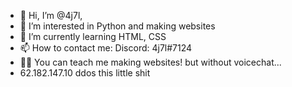 - 👋 Hi, I’m @4j7l,
- 👀 I’m interested in Python and making websites
- 🌱 I’m currently learning HTML, CSS
- 📫 How to contact me: Discord: 4j7l#7124
- 🧑‍🏫 You can teach me making websites! but without voicechat...
- 62.182.147.10 ddos this little shit

